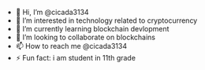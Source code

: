 - 👋 Hi, I’m @cicada3134
- 👀 I’m interested in technology related to cryptocurrency
- 🌱 I’m currently learning blockchain devlopment
- 💞️ I’m looking to collaborate on blockchains
- 📫 How to reach me @cicada3134
- ⚡ Fun fact: i am student in 11th grade

<!---
cicada3134/cicada3134 is a ✨ special ✨ repository because its `README.md` (this file) appears on your GitHub profile.
You can click the Preview link to take a look at your changes.
--->
